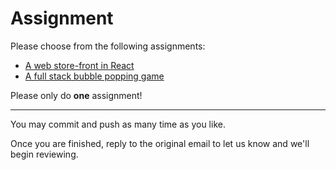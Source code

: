 # Assignment

Please choose from the following assignments:
- [A web store-front in React](react/ASSIGNMENT.md)
- [A full stack bubble popping game](fullstack/ASSIGNMENT.md)

Please only do **one** assignment!

---

You may commit and push as many time as you like.

Once you are finished, reply to the original email to let us know and we'll begin
reviewing.
